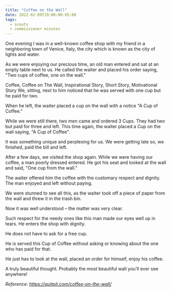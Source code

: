 ```yaml
---
title: "Coffee on the Wall"
date: 2022-02-09T19:00:00-05:00
tags:
  - scouts
  - commissioner minutes
---
```


One evening I was in a well-known coffee shop with my friend in a neighboring town of Venice, Italy, the city which is known as the city of lights and water.

As we were enjoying our precious time, an old man entered and sat at an empty table next to us. He called the waiter and placed his order saying, "Two cups of coffee, one on the wall."

Coffee, Coffee on The Wall, Inspirational Story, Short Story, Motivational Story
We, sitting, next to him noticed that he was served with one cup but he paid for two.

When he left, the waiter placed a cup on the wall with a notice "A Cup of Coffee."

While we were still there, two men came and ordered 3 Cups. They had two but paid for three and left. This time again, the waiter placed a Cup on the wall saying, "A Cup of Coffee".

It was something unique and perplexing for us. We were getting late so, we finished, paid the bill and left.

After a few days, we visited the shop again. While we were having our coffee, a man poorly dressed entered. He got his seat and looked at the wall and said, "One cup from the wall."

The waiter offered him the coffee with the customary respect and dignity. The man enjoyed and left without paying.

We were stunned to see all this, as the waiter took off a piece of paper from the wall and threw it in the trash bin.

Now it was well understood – the matter was very clear.

Such respect for the needy ones like this man made our eyes well up in tears. He enters the shop with dignity.

He does not have to ask for a free cup.

He is served this Cup of Coffee without asking or knowing about the one who has paid for that.

He just has to look at the wall, placed an order for himself, enjoy his coffee.

A truly beautiful thought. Probably the most beautiful wall you’ll ever see anywhere!

*Reference: https://quitpit.com/coffee-on-the-wall/*
